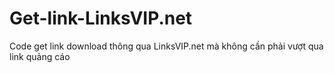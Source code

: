 # Get-link-LinksVIP.net
Code get link download thông qua LinksVIP.net mà không cần phải vượt qua link quảng cáo
